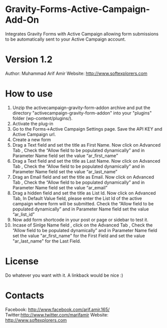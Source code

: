 Gravity-Forms-Active-Campaign-Add-On
====================================

Integrates Gravity Forms with Active Campaign allowing form submissions to be automatically sent to your Active Campaign account.

Version 1.2
===================================
Author: Muhammad Arif Amir
Website: http://www.softexplorers.com

How to use
====================================

1.	Unzip the activecampaign-gravity-form-addon archive and put the directory "activecampaign-gravity-form-addon" into your "plugins" folder (wp-content/plugins/).
2.	Activate the plug-in
3.	Go to the Forms->Active Campaign Settings page. Save the API KEY and Active Campaign url.
4.	Create a new form
5.	Drag a Text field and set the title as First Name. Now click on Advanced Tab , Check the “Allow field to be populated dynamically” and in Parameter Name field set the value “ar_first_name”
6.	Drag a Text field and set the title as Last Name. Now click on Advanced Tab , Check the “Allow field to be populated dynamically” and in Parameter Name field set the value “ar_last_name”
7.	Drag an Email field and set the title as Email. Now click on Advanced Tab , Check the “Allow field to be populated dynamically” and in Parameter Name field set the value “ar_email”
8.	Drag a hidden field and set the title as List Id. Now click on Advanced Tab, In Default Value field, please enter the List Id of the active campaign where form will be submitted. Check the “Allow field to be populated dynamically” and in Parameter Name field set the value “ar_list_id”
9.	Now add form shortcode in your post or page or sidebar to test it.
10. Incase of Sinlge Name field , click on the Advanced Tab , Check the “Allow field to be populated dynamically” and in Parameter Name field set the value "ar_first_name" for the First Field and set the value "ar_last_name" for the Last Field.

License
===================================

Do whatever you want with it. A linkback would be nice :)

Contacts
===================================
Facebook: http://www.facebook.com/arif.amir.165/
Twitter:http://www.twitter.com/marifamir
Website: http://www.softexplorers.com

